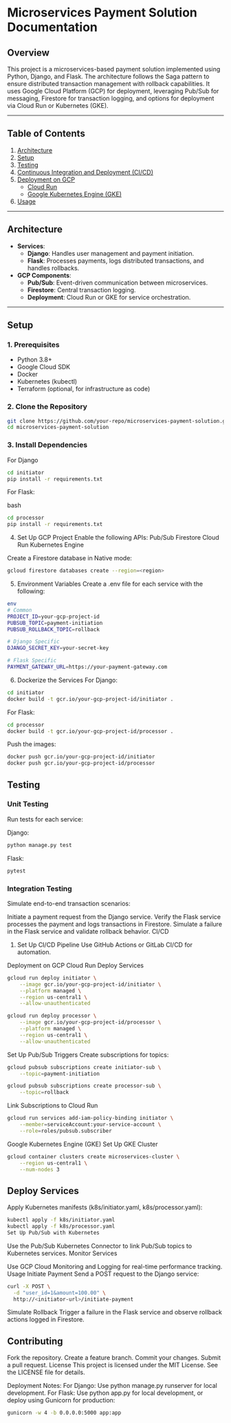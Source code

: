 # **Microservices Payment Solution Documentation**

## **Overview**
This project is a microservices-based payment solution implemented using Python, Django, and Flask. The architecture follows the Saga pattern to ensure distributed transaction management with rollback capabilities. It uses Google Cloud Platform (GCP) for deployment, leveraging Pub/Sub for messaging, Firestore for transaction logging, and options for deployment via Cloud Run or Kubernetes (GKE).

---

## **Table of Contents**
1. [Architecture](#architecture)
2. [Setup](#setup)
3. [Testing](#testing)
4. [Continuous Integration and Deployment (CI/CD)](#ci-cd)
5. [Deployment on GCP](#deployment-on-gcp)
   - [Cloud Run](#cloud-run)
   - [Google Kubernetes Engine (GKE)](#gke)
6. [Usage](#usage)

---

## **Architecture**
- **Services**:
  - **Django**: Handles user management and payment initiation.
  - **Flask**: Processes payments, logs distributed transactions, and handles rollbacks.
- **GCP Components**:
  - **Pub/Sub**: Event-driven communication between microservices.
  - **Firestore**: Central transaction logging.
  - **Deployment**: Cloud Run or GKE for service orchestration.

---

## **Setup**

### **1. Prerequisites**
- Python 3.8+
- Google Cloud SDK
- Docker
- Kubernetes (kubectl)
- Terraform (optional, for infrastructure as code)

### **2. Clone the Repository**
```bash
git clone https://github.com/your-repo/microservices-payment-solution.git
cd microservices-payment-solution
```

### **3. Install Dependencies**
For Django
```bash
cd initiator
pip install -r requirements.txt
```

For Flask:

bash
```bash
cd processor
pip install -r requirements.txt
```
4. Set Up GCP Project
Enable the following APIs:
Pub/Sub
Firestore
Cloud Run
Kubernetes Engine

Create a Firestore database in Native mode:
```bash
gcloud firestore databases create --region=<region>
```
5. Environment Variables
Create a .env file for each service with the following:
```bash
env
# Common
PROJECT_ID=your-gcp-project-id
PUBSUB_TOPIC=payment-initiation
PUBSUB_ROLLBACK_TOPIC=rollback

# Django Specific
DJANGO_SECRET_KEY=your-secret-key

# Flask Specific
PAYMENT_GATEWAY_URL=https://your-payment-gateway.com
```

6. Dockerize the Services
For Django:

```bash
cd initiator
docker build -t gcr.io/your-gcp-project-id/initiator .
```

For Flask:
```bash
cd processor
docker build -t gcr.io/your-gcp-project-id/processor .
```

Push the images:
```bash
docker push gcr.io/your-gcp-project-id/initiator
docker push gcr.io/your-gcp-project-id/processor
```

## Testing
### Unit Testing
Run tests for each service:

Django:
```bash
python manage.py test
```

Flask:

```bash
pytest
```

### Integration Testing
Simulate end-to-end transaction scenarios:

Initiate a payment request from the Django service.
Verify the Flask service processes the payment and logs transactions in Firestore.
Simulate a failure in the Flask service and validate rollback behavior.
CI/CD
1. Set Up CI/CD Pipeline
Use GitHub Actions or GitLab CI/CD for automation.

Deployment on GCP
Cloud Run
Deploy Services

```bash
gcloud run deploy initiator \
    --image gcr.io/your-gcp-project-id/initiator \
    --platform managed \
    --region us-central1 \
    --allow-unauthenticated

gcloud run deploy processor \
    --image gcr.io/your-gcp-project-id/processor \
    --platform managed \
    --region us-central1 \
    --allow-unauthenticated
```

Set Up Pub/Sub Triggers
Create subscriptions for topics:
```bash
gcloud pubsub subscriptions create initiator-sub \
    --topic=payment-initiation

gcloud pubsub subscriptions create processor-sub \
    --topic=rollback
```
Link Subscriptions to Cloud Run

```bash
gcloud run services add-iam-policy-binding initiator \
    --member=serviceAccount:your-service-account \
    --role=roles/pubsub.subscriber
```
Google Kubernetes Engine (GKE)
Set Up GKE Cluster

```bash
gcloud container clusters create microservices-cluster \
    --region us-central1 \
    --num-nodes 3
```
## Deploy Services

Apply Kubernetes manifests (k8s/initiator.yaml, k8s/processor.yaml):
```bash
kubectl apply -f k8s/initiator.yaml
kubectl apply -f k8s/processor.yaml
Set Up Pub/Sub with Kubernetes
```

Use the Pub/Sub Kubernetes Connector to link Pub/Sub topics to Kubernetes services.
Monitor Services

Use GCP Cloud Monitoring and Logging for real-time performance tracking.
Usage
Initiate Payment
Send a POST request to the Django service:

```bash
curl -X POST \
  -d "user_id=1&amount=100.00" \
  http://<initiator-url>/initiate-payment
```
Simulate Rollback
Trigger a failure in the Flask service and observe rollback actions logged in Firestore.

## Contributing
Fork the repository.
Create a feature branch.
Commit your changes.
Submit a pull request.
License
This project is licensed under the MIT License. See the LICENSE file for details.

Deployment Notes:
For Django:
Use python manage.py runserver for local development.
For Flask:
Use python app.py for local development, or deploy using Gunicorn for production:
```bash
gunicorn -w 4 -b 0.0.0.0:5000 app:app
```









